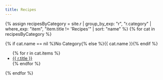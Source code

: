 ```yaml
---
title: Recipes
---
```


{% assign recipesByCategory = site.r | group_by_exp: "r", "r.category" | where_exp: "item", "item.title != 'Recipes'" | sort: "name" %}
{% for cat in recipesByCategory %}

  {% if cat.name == nil %}No Category{% else %}{{ cat.name }}{% endif %}

  <ul class="index">
    {% for r in cat.items %}
      <li><a href="{{ r.url }}">{{ r.title }}</a></li>
    {% endfor %}
  </ul>
  
{% endfor %}

